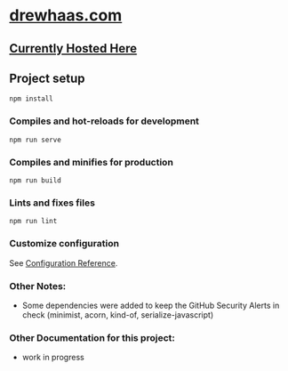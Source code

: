 # [drewhaas.com](https://drewhaas.com/)

## [Currently Hosted Here](https://drewhaascom-v2.drewhaas.now.sh)

## Project setup
```
npm install
```

### Compiles and hot-reloads for development
```
npm run serve
```

### Compiles and minifies for production
```
npm run build
```

### Lints and fixes files
```
npm run lint
```

### Customize configuration
See [Configuration Reference](https://cli.vuejs.org/config/).

### Other Notes:
- Some dependencies were added to keep the GitHub Security Alerts in check (minimist, acorn, kind-of, serialize-javascript)

### Other Documentation for this project:
- work in progress
